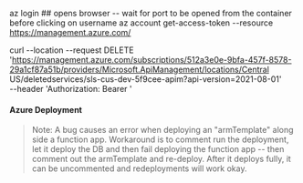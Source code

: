 az login ## opens browser -- wait for port to be opened from the container before clicking on username
az account get-access-token --resource https://management.azure.com/

curl --location --request DELETE 'https://management.azure.com/subscriptions/512a3e0e-9bfa-457f-8578-29a1cf87a51b/providers/Microsoft.ApiManagement/locations/Central US/deletedservices/sls-cus-dev-5f9cee-apim?api-version=2021-08-01' \
--header 'Authorization: Bearer <ACCESS TOKEN FROM ABOVE>'

#### Azure Deployment

> Note: A bug causes an error when deploying an "armTemplate" along side a function app. Workaround is to comment run the deployment, let it deploy the DB and then fail deploying the function app -- then comment out the armTemplate and re-deploy. After it deploys fully, it can be uncommented and redeployments will work okay.
